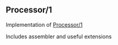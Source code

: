 ## Processor/1

Implementation of [Processor/1](https://esolangs.org/wiki/Processor/1)

Includes assembler and useful extensions
